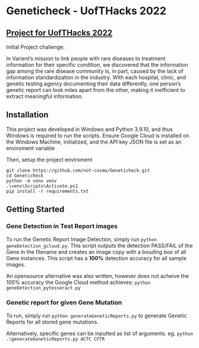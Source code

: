 # Geneticheck - UofTHacks 2022

## [Project for UofTHacks 2022](https://devpost.com/software/geneticheck)

Initial Project challenge:

In Varient’s mission to link people with rare diseases to treatment information for their
specific condition, we discovered that the information gap among the rare disease
community is, in part, caused by the lack of information standardization in the industry. With
each hospital, clinic, and genetic testing agency documenting their data differently, one
person’s genetic report can look miles apart from the other, making it inefficient to extract
meaningful information.

## Installation

This project was developed in Windows and Python 3.9.10, and thus Windows is required to run the scripts. Ensure Google Cloud is installed on the Windows Machine, initialized, and the API key JSON file is set as an enviroment variable

Then, setup the project enviroment

```
git clone https://github.com/not-cosmo/Geneticheck.git
cd Geneticheck
python -m venv venv
.\venv\Scripts\Activate.ps1
pip install -r requirements.txt
```
## Getting Started

### Gene Detection in Test Report images
To run the Genetic Report Image Detection, simply run `python geneDetection_gcloud.py`. This script outputs the detection PASS/FAIL of the Gene in the filename and creates an image copy with a bouding box of all Gene instances. This script has a **100%** detection accuracy for all sample images.

An opensource alternative was also written, however does not acheive the 100% accuracy the Google Cloud method achieves: `python geneDetection_pytesseract.py`

### Genetic report for given Gene Mutation
To run, simply run `python generateGeneticReports.py` to generate Genetic Reports for all stored gene mutations. 

Alternatively, specific genes can be inputted as list of arguments. eg. `python .\generateGeneticReports.py ACTC CFTR`
